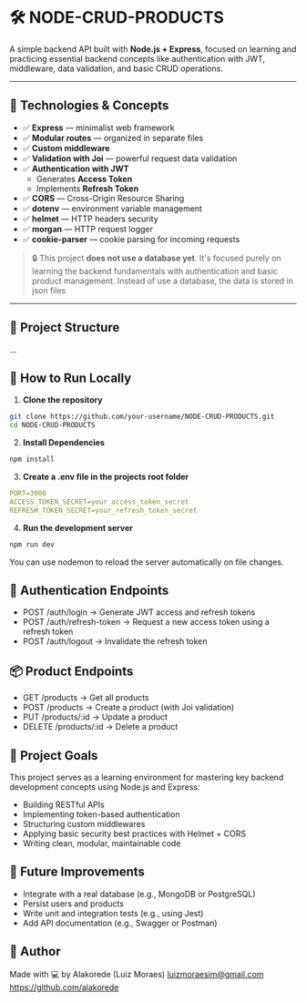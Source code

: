 # 🛠️ NODE-CRUD-PRODUCTS

A simple backend API built with **Node.js + Express**, focused on learning and practicing essential backend concepts like authentication with JWT, middleware, data validation, and basic CRUD operations.

---

## 🚀 Technologies & Concepts

- ✅ **Express** — minimalist web framework
- ✅ **Modular routes** — organized in separate files
- ✅ **Custom middleware**
- ✅ **Validation with Joi** — powerful request data validation
- ✅ **Authentication with JWT**
  - Generates **Access Token**
  - Implements **Refresh Token**
- ✅ **CORS** — Cross-Origin Resource Sharing
- ✅ **dotenv** — environment variable management
- ✅ **helmet** — HTTP headers security
- ✅ **morgan** — HTTP request logger
- ✅ **cookie-parser** — cookie parsing for incoming requests

> 🔒 This project **does not use a database yet**. It's focused purely on learning the backend fundamentals with authentication and basic product management. Instead of use a database, the data is stored in json files

---

## 📁 Project Structure

...

## 🧪 How to Run Locally

1. **Clone the repository**
```bash
git clone https://github.com/your-username/NODE-CRUD-PRODUCTS.git
cd NODE-CRUD-PRODUCTS
```
2. **Install Dependencies**
```bash
npm install
```
3. **Create a .env file in the projects root folder**
```yaml
PORT=3000
ACCESS_TOKEN_SECRET=your_access_token_secret
REFRESH_TOKEN_SECRET=your_refresh_token_secret
```
4. **Run the development server**
```bash
npm run dev
```
You can use nodemon to reload the server automatically on file changes.

## 🔐 Authentication Endpoints

- POST /auth/login → Generate JWT access and refresh tokens
- POST /auth/refresh-token → Request a new access token using a refresh token
- POST /auth/logout → Invalidate the refresh token

## 📦 Product Endpoints
- GET /products → Get all products
- POST /products → Create a product (with Joi validation)
- PUT /products/:id → Update a product
- DELETE /products/:id → Delete a product

## 📌 Project Goals
This project serves as a learning environment for mastering key backend development concepts using Node.js and Express:

- Building RESTful APIs
- Implementing token-based authentication
- Structuring custom middlewares
- Applying basic security best practices with Helmet + CORS
- Writing clean, modular, maintainable code

## 🧠 Future Improvements

 - Integrate with a real database (e.g., MongoDB or PostgreSQL)
 - Persist users and products
 - Write unit and integration tests (e.g., using Jest)
 - Add API documentation (e.g., Swagger or Postman)

 ## 👤 Author
Made with 💻 by Alakorede (Luìz Moraes)
luizmoraesim@gmail.com
https://github.com/alakorede
